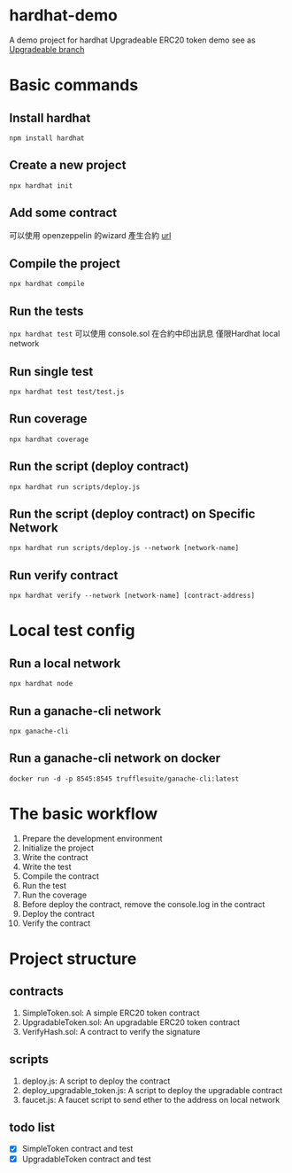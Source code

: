 # hardhat-demo
A demo project for hardhat 
Upgradeable ERC20 token demo see as [Upgradeable branch](https://github.com/apple037/hardhat-demo/tree/upgradeable)
# Basic commands
## Install hardhat
```npm install hardhat```
## Create a new project
```npx hardhat init```
## Add some contract
可以使用 openzeppelin 的wizard 產生合約 [url](https://www.openzeppelin.com/contracts)
## Compile the project
```npx hardhat compile```
## Run the tests
```npx hardhat test```
可以使用 console.sol 在合約中印出訊息 僅限Hardhat local network
## Run single test
```npx hardhat test test/test.js```
## Run coverage
```npx hardhat coverage```
## Run the script (deploy contract)
```npx hardhat run scripts/deploy.js```
## Run the script (deploy contract) on Specific Network
```npx hardhat run scripts/deploy.js --network [network-name]```
## Run verify contract
```npx hardhat verify --network [network-name] [contract-address]```
# Local test config
## Run a local network
```npx hardhat node```
## Run a ganache-cli network
```npx ganache-cli```
## Run a ganache-cli network on docker
```docker run -d -p 8545:8545 trufflesuite/ganache-cli:latest```
# The basic workflow
1. Prepare the development environment
2. Initialize the project 
3. Write the contract
4. Write the test
5. Compile the contract
6. Run the test
7. Run the coverage
8. Before deploy the contract, remove the console.log in the contract
9. Deploy the contract
10. Verify the contract
# Project structure
## contracts
1. SimpleToken.sol: A simple ERC20 token contract
2. UpgradableToken.sol: An upgradable ERC20 token contract
3. VerifyHash.sol: A contract to verify the signature
## scripts
1. deploy.js: A script to deploy the contract
2. deploy_upgradable_token.js: A script to deploy the upgradable contract
3. faucet.js: A faucet script to send ether to the address on local network
## todo list
- [x] SimpleToken contract and test
- [x] UpgradableToken contract and test
